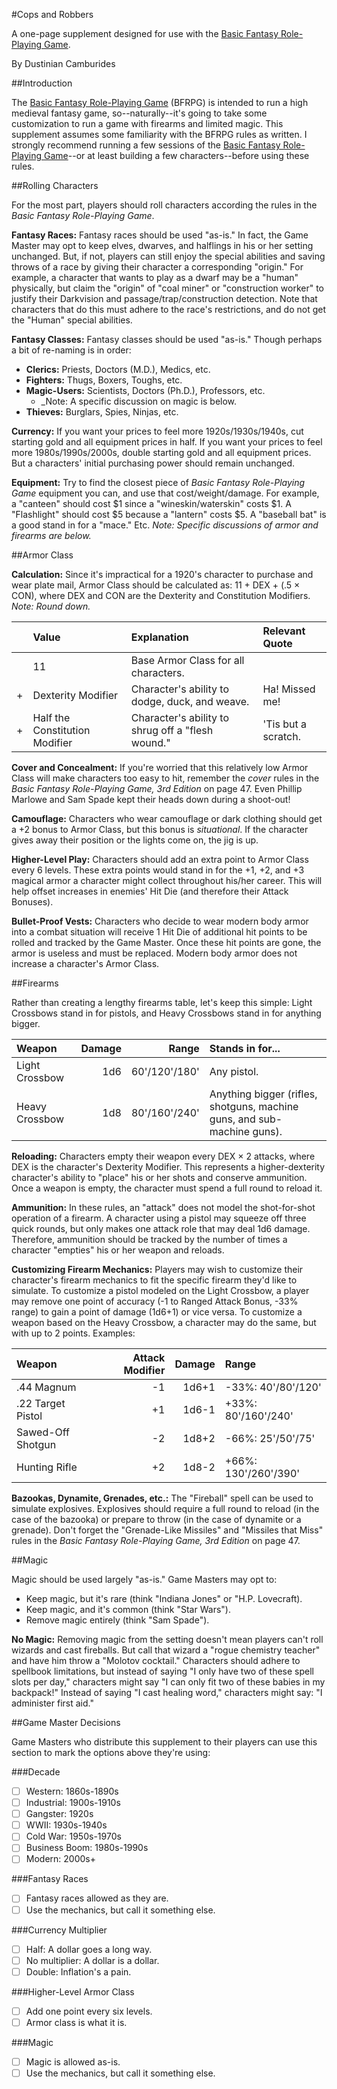 ﻿#Cops and Robbers

A one-page supplement designed for use with the [Basic Fantasy Role-Playing Game](http://www.basicfantasy.org).

By Dustinian Camburides

##Introduction

The [Basic Fantasy Role-Playing Game](http://www.basicfantasy.org) (BFRPG) is intended to run a high medieval fantasy game, so--naturally--it's going to take some customization to run a game with firearms and limited magic. This supplement assumes some familiarity with the BFRPG rules as written. I strongly recommend running a few sessions of the [Basic Fantasy Role-Playing Game](http://www.basicfantasy.org)--or at least building a few characters--before using these rules.

##Rolling Characters

For the most part, players should roll characters according the rules in the _Basic Fantasy Role-Playing Game_.

__Fantasy Races:__ Fantasy races should be used "as-is." In fact, the Game Master may opt to keep elves, dwarves, and halflings in his or her setting unchanged. But, if not, players can still enjoy the special abilities and saving throws of a race by giving their character a corresponding "origin." For example, a character that wants to play as a dwarf may be a "human" physically, but claim the "origin" of "coal miner" or "construction worker" to justify their Darkvision and passage/trap/construction detection. Note that characters that do this must adhere to the race's restrictions, and do not get the "Human" special abilities.

__Fantasy Classes:__ Fantasy classes should be used "as-is." Though perhaps a bit of re-naming is in order:

* __Clerics:__ Priests, Doctors (M.D.), Medics, etc.
* __Fighters:__ Thugs, Boxers, Toughs, etc.
* __Magic-Users:__  Scientists, Doctors (Ph.D.), Professors, etc.
	* _Note: A specific discussion on magic is below.
* __Thieves:__ Burglars, Spies, Ninjas, etc.

__Currency:__ If you want your prices to feel more 1920s/1930s/1940s, cut starting gold and all equipment prices in half. If you want your prices to feel more 1980s/1990s/2000s, double starting gold and all equipment prices. But a characters' initial purchasing power should remain unchanged.

__Equipment:__ Try to find the closest piece of _Basic Fantasy Role-Playing Game_ equipment you can, and use that cost/weight/damage. For example, a "canteen" should cost $1 since a "wineskin/waterskin" costs $1. A "Flashlight" should cost $5 because a "lantern" costs $5. A "baseball bat" is a good stand in for a "mace." Etc. _Note: Specific discussions of armor and firearms are below._

##Armor Class

__Calculation:__ Since it's impractical for a 1920's character to purchase and wear plate mail, Armor Class should be calculated as: 11 + DEX + (.5 &times; CON), where DEX and CON are the Dexterity and Constitution Modifiers. _Note: Round down._

|     |Value                         |Explanation                                      |Relevant Quote     |
|:---:|:-----------------------------|:------------------------------------------------|:------------------|
|     |11                            |Base Armor Class for all characters.             |                   |
|  +  |Dexterity Modifier            |Character's ability to dodge, duck, and weave.   |Ha! Missed me!     |
|  +  |Half the Constitution Modifier|Character's ability to shrug off a "flesh wound."|'Tis but a scratch.|

__Cover and Concealment:__ If you're worried that this relatively low Armor Class will make characters too easy to hit, remember the _cover_ rules in the _Basic Fantasy Role-Playing Game, 3rd Edition_ on page 47. Even Phillip Marlowe and Sam Spade kept their heads down during a shoot-out!

__Camouflage:__ Characters who wear camouflage or dark clothing should get a +2 bonus to Armor Class, but this bonus is _situational_. If the character gives away their position or the lights come on, the jig is up.

__Higher-Level Play:__ Characters should add an extra point to Armor Class every 6 levels. These extra points would stand in for the +1, +2, and +3 magical armor a character might collect throughout his/her career. This will help offset increases in enemies' Hit Die (and therefore their Attack Bonuses).

__Bullet-Proof Vests:__ Characters who decide to wear modern body armor into a combat situation will receive 1 Hit Die of additional hit points to be rolled and tracked by the Game Master. Once these hit points are gone, the armor is useless and must be replaced. Modern body armor does not increase a character's Armor Class.

##Firearms

Rather than creating a lengthy firearms table, let's keep this simple: Light Crossbows stand in for pistols, and Heavy Crossbows stand in for anything bigger.

|Weapon        |Damage|Range        |Stands in for...                                                      |
|:-------------|-----:|------------:|:---------------------------------------------------------------------|
|Light Crossbow|   1d6|60'/120'/180'|Any pistol.                                                           |
|Heavy Crossbow|   1d8|80'/160'/240'|Anything bigger (rifles, shotguns, machine guns, and sub-machine guns).|

__Reloading:__ Characters empty their weapon every DEX &times; 2 attacks, where DEX is the character's Dexterity Modifier. This represents a higher-dexterity character's ability to "place" his or her shots and conserve ammunition. Once a weapon is empty, the character must spend a full round to reload it.

__Ammunition:__ In these rules, an "attack" does not model the shot-for-shot operation of a firearm. A character using a pistol may squeeze off three quick rounds, but only makes one attack role that may deal 1d6 damage. Therefore, ammunition should be tracked by the number of times a character "empties" his or her weapon and reloads.

__Customizing Firearm Mechanics:__ Players may wish to customize their character's firearm mechanics to fit the specific firearm they'd like to simulate. To customize a pistol modeled on the Light Crossbow, a player may remove one point of accuracy (-1 to Ranged Attack Bonus, -33% range) to gain a point of damage (1d6+1) or vice versa. To customize a weapon based on the Heavy Crossbow, a character may do the same, but with up to 2 points. Examples:

|Weapon           |Attack Modifier|Damage|Range               |
|:----------------|--------------:|-----:|:-------------------|
|.44 Magnum       |             -1| 1d6+1|-33%: 40'/80'/120'  |
|.22 Target Pistol|             +1| 1d6-1|+33%: 80'/160'/240' |
|Sawed-Off Shotgun|             -2| 1d8+2|-66%: 25'/50'/75'   |
|Hunting Rifle    |             +2| 1d8-2|+66%: 130'/260'/390'|

__Bazookas, Dynamite, Grenades, etc.:__ The "Fireball" spell can be used to simulate explosives. Explosives should require a full round to reload (in the case of the bazooka) or prepare to throw (in the case of dynamite or a grenade). Don't forget the "Grenade-Like Missiles" and "Missiles that Miss" rules in the _Basic Fantasy Role-Playing Game, 3rd Edition_ on page 47.

##Magic

Magic should be used largely "as-is." Game Masters may opt to:

* Keep magic, but it's rare (think "Indiana Jones" or "H.P. Lovecraft).
* Keep magic, and it's common (think "Star Wars").
* Remove magic entirely (think "Sam Spade").

__No Magic:__ Removing magic from the setting doesn't mean players can't roll wizards and cast fireballs. But call that wizard a "rogue chemistry teacher" and have him throw a "Molotov cocktail." Characters should adhere to spellbook limitations, but instead of saying "I only have two of these spell slots per day," characters might say "I can only fit two of these babies in my backpack!" Instead of saying "I cast healing word," characters might say: "I administer first aid."

##Game Master Decisions

Game Masters who distribute this supplement to their players can use this section to mark the options above they're using:

###Decade

- [ ] Western: 1860s-1890s
- [ ] Industrial: 1900s-1910s
- [ ] Gangster: 1920s
- [ ] WWII: 1930s-1940s
- [ ] Cold War: 1950s-1970s
- [ ] Business Boom: 1980s-1990s
- [ ] Modern: 2000s+

###Fantasy Races

- [ ] Fantasy races allowed as they are.
- [ ] Use the mechanics, but call it something else.

###Currency Multiplier

- [ ] Half: A dollar goes a long way.
- [ ] No multiplier: A dollar is a dollar.
- [ ] Double: Inflation's a pain.
	
###Higher-Level Armor Class

- [ ] Add one point every six levels.
- [ ] Armor class is what it is.

###Magic

- [ ] Magic is allowed as-is.
- [ ] Use the mechanics, but call it something else.